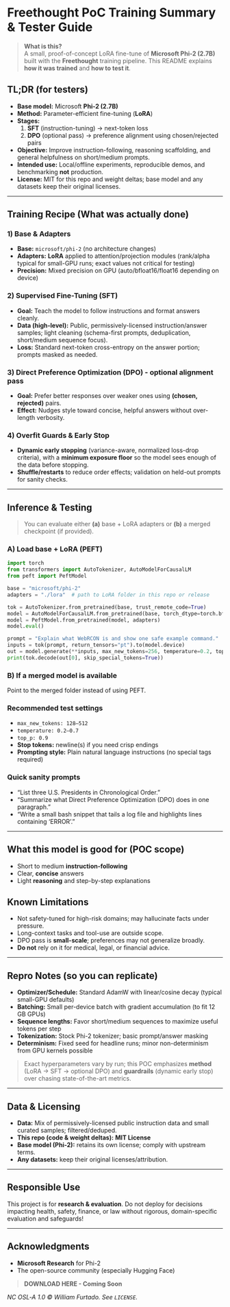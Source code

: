 # Freethought PoC Training Summary & Tester Guide

> **What is this?**  
> A small, proof-of-concept LoRA fine-tune of **Microsoft Phi-2 (2.7B)** built with the **Freethought** training pipeline. This README explains **how it was trained** and **how to test it**.

## TL;DR (for testers)

- **Base model:** Microsoft **Phi-2 (2.7B)**
- **Method:** Parameter-efficient fine-tuning (**LoRA**)
- **Stages:**
  1) **SFT** (instruction-tuning) → next-token loss  
  2) **DPO** (optional pass) → preference alignment using chosen/rejected pairs
- **Objective:** Improve instruction-following, reasoning scaffolding, and general helpfulness on short/medium prompts.
- **Intended use:** Local/offline experiments, reproducible demos, and benchmarking **not** production.
- **License:** MIT for this repo and weight deltas; base model and any datasets keep their original licenses.

---

## Training Recipe (What was actually done)

### 1) Base & Adapters
- **Base:** `microsoft/phi-2` (no architecture changes)
- **Adapters:** **LoRA** applied to attention/projection modules (rank/alpha typical for small-GPU runs; exact values not critical for testing)
- **Precision:** Mixed precision on GPU (auto/bfloat16/float16 depending on device)

### 2) Supervised Fine-Tuning (SFT)
- **Goal:** Teach the model to follow instructions and format answers cleanly.
- **Data (high-level):** Public, permissively-licensed instruction/answer samples; light cleaning (schema-first prompts, deduplication, short/medium sequence focus).
- **Loss:** Standard next-token cross-entropy on the answer portion; prompts masked as needed.

### 3) Direct Preference Optimization (DPO) - optional alignment pass
- **Goal:** Prefer better responses over weaker ones using **(chosen, rejected)** pairs.
- **Effect:** Nudges style toward concise, helpful answers without over-length verbosity.

### 4) Overfit Guards & Early Stop
- **Dynamic early stopping** (variance-aware, normalized loss-drop criteria), with a **minimum exposure floor** so the model sees enough of the data before stopping.
- **Shuffle/restarts** to reduce order effects; validation on held-out prompts for sanity checks.

---

## Inference & Testing

> You can evaluate either **(a)** base + LoRA adapters or **(b)** a merged checkpoint (if provided).

### A) Load base + LoRA (PEFT)
```python
import torch
from transformers import AutoTokenizer, AutoModelForCausalLM
from peft import PeftModel

base = "microsoft/phi-2"
adapters = "./lora"  # path to LoRA folder in this repo or release

tok = AutoTokenizer.from_pretrained(base, trust_remote_code=True)
model = AutoModelForCausalLM.from_pretrained(base, torch_dtype=torch.bfloat16, device_map="auto")
model = PeftModel.from_pretrained(model, adapters)
model.eval()

prompt = "Explain what WebRCON is and show one safe example command."
inputs = tok(prompt, return_tensors="pt").to(model.device)
out = model.generate(**inputs, max_new_tokens=256, temperature=0.2, top_p=0.9)
print(tok.decode(out[0], skip_special_tokens=True))
```

### B) If a merged model is available
Point to the merged folder instead of using PEFT.

### Recommended test settings
- `max_new_tokens: 128–512`
- `temperature: 0.2–0.7`
- `top_p: 0.9`
- **Stop tokens:** newline(s) if you need crisp endings
- **Prompting style:** Plain natural language instructions (no special tags required)

### Quick sanity prompts
- “List three U.S. Presidents in Chronological Order.”  
- “Summarize what Direct Preference Optimization (DPO) does in one paragraph.”  
- “Write a small bash snippet that tails a log file and highlights lines containing ‘ERROR’.”

---

## What this model is **good for** (POC scope)

- Short to medium **instruction-following**
- Clear, **concise** answers
- Light **reasoning** and step-by-step explanations

## Known Limitations

- Not safety-tuned for high-risk domains; may hallucinate facts under pressure.
- Long-context tasks and tool-use are outside scope.
- DPO pass is **small-scale**; preferences may not generalize broadly.
- **Do not** rely on it for medical, legal, or financial advice.

---

## Repro Notes (so you can replicate)

- **Optimizer/Schedule:** Standard AdamW with linear/cosine decay (typical small-GPU defaults)
- **Batching:** Small per-device batch with gradient accumulation (to fit 12 GB GPUs)
- **Sequence lengths:** Favor short/medium sequences to maximize useful tokens per step
- **Tokenization:** Stock Phi-2 tokenizer; basic prompt/answer masking
- **Determinism:** Fixed seed for headline runs; minor non-determinism from GPU kernels possible

> Exact hyperparameters vary by run; this POC emphasizes **method** (LoRA → SFT → optional DPO) and **guardrails** (dynamic early stop) over chasing state-of-the-art metrics.

---

## Data & Licensing

- **Data:** Mix of permissively-licensed public instruction data and small curated samples; filtered/deduped.
- **This repo (code & weight deltas):** **MIT License**
- **Base model (Phi-2):** retains its own license; comply with upstream terms.
- **Any datasets:** keep their original licenses/attribution.

---

## Responsible Use

This project is for **research & evaluation**. Do not deploy for decisions impacting health, safety, finance, or law without rigorous, domain-specific evaluation and safeguards!

---

## Acknowledgments

- **Microsoft Research** for Phi-2
- The open-source community (especially Hugging Face)

> **DOWNLOAD HERE - Coming Soon**

*NC OSL‑A 1.0 © William Furtado. See `LICENSE`.*
